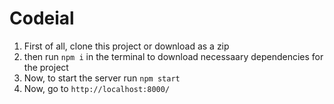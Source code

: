 # Codeial

1) First of all, clone this project or download as a zip
2) then run `npm i` in the terminal to download necessaary dependencies for the project
3) Now, to start the server run `npm start`
4) Now, go to `http://localhost:8000/`
